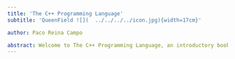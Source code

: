 ```yaml
---
title: 'The C++ Programming Language'
subtitle: 'QueenField ![](  ../../../../icon.jpg){width=17cm}'

author: Paco Reina Campo

abstract: Welcome to The C++ Programming Language, an introductory book about C++. The C++ programming language helps you write faster, more reliable software. High-level ergonomics and low-level control are often at odds in programming language design; C++ challenges that conflict. Through balancing powerful technical capacity and a great developer experience, C++ gives you the option to control low-level details (such as memory usage) without all the hassle traditionally associated with such control.
---
```

